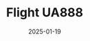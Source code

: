 ---
layout: photo-detail
title: "Flight UA888"
date: 2025-01-19
collection: photos
header:
  teaser: "https://kw-aviation.oss-cn-beijing.aliyuncs.com/25.1.19.UA888.jpg"
shooting_date: 2025-01-19
flight_number: "UA888"
airline: "United Airlines"
origin_destination: "SFO-PEK"
registration_number: "N-2645U"
aircraft_type: "Boeing 777-200ER"
livery: "-"
---